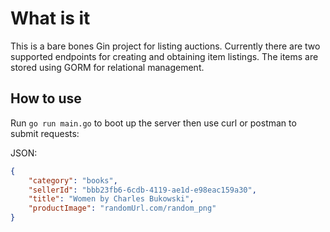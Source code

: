 # What is it

This is a bare bones Gin project for listing auctions. Currently there are two supported endpoints for creating and obtaining item listings. The items are stored using GORM for relational management.

## How to use

Run `go run main.go` to boot up the server then use curl or postman to submit requests:

JSON:

```json
{
    "category": "books",
    "sellerId": "bbb23fb6-6cdb-4119-ae1d-e98eac159a30",
    "title": "Women by Charles Bukowski",
    "productImage": "randomUrl.com/random_png"
}
```